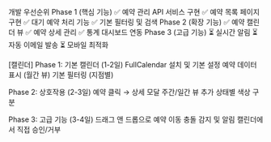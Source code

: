 
개발 우선순위
Phase 1 (핵심 기능)
✅ 예약 관리 API 서비스 구현
✅ 예약 목록 페이지 구현
✅ 대기 예약 처리 기능
✅ 기본 필터링 및 검색
Phase 2 (확장 기능)
✅ 예약 캘린더 뷰
✅ 예약 상세 관리
✅ 통계 대시보드 연동
Phase 3 (고급 기능)
⏳ 실시간 알림
⏳ 자동 이메일 발송
⏳ 모바일 최적화

[캘린더]
Phase 1: 기본 캘린더 (1-2일)
FullCalendar 설치 및 기본 설정
예약 데이터 표시 (월간 뷰)
기본 필터링 (지점별)

Phase 2: 상호작용 (2-3일)
예약 클릭 → 상세 모달
주간/일간 뷰 추가
상태별 색상 구분

Phase 3: 고급 기능 (3-4일)
드래그 앤 드롭으로 예약 이동
충돌 감지 및 알림
캘린더에서 직접 승인/거부
